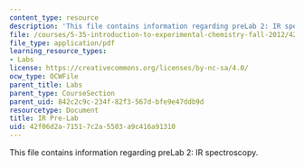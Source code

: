 ```yaml
---
content_type: resource
description: 'This file contains information regarding preLab 2: IR spectroscopy.'
file: /courses/5-35-introduction-to-experimental-chemistry-fall-2012/42f06d2a71517c2a5503a9c416a91310_MIT5_35F12_IR-Prelab2.pdf
file_type: application/pdf
learning_resource_types:
- Labs
license: https://creativecommons.org/licenses/by-nc-sa/4.0/
ocw_type: OCWFile
parent_title: Labs
parent_type: CourseSection
parent_uid: 842c2c9c-234f-82f3-567d-bfe9e47ddb9d
resourcetype: Document
title: IR Pre-Lab
uid: 42f06d2a-7151-7c2a-5503-a9c416a91310
---
```

This file contains information regarding preLab 2: IR spectroscopy.